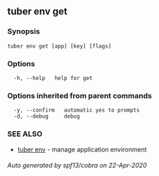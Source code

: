 ## tuber env get



### Synopsis



```
tuber env get [app] [key] [flags]
```

### Options

```
  -h, --help   help for get
```

### Options inherited from parent commands

```
  -y, --confirm   automatic yes to prompts
  -d, --debug     debug
```

### SEE ALSO

* [tuber env](tuber_env.md)	 - manage application environment

###### Auto generated by spf13/cobra on 22-Apr-2020
